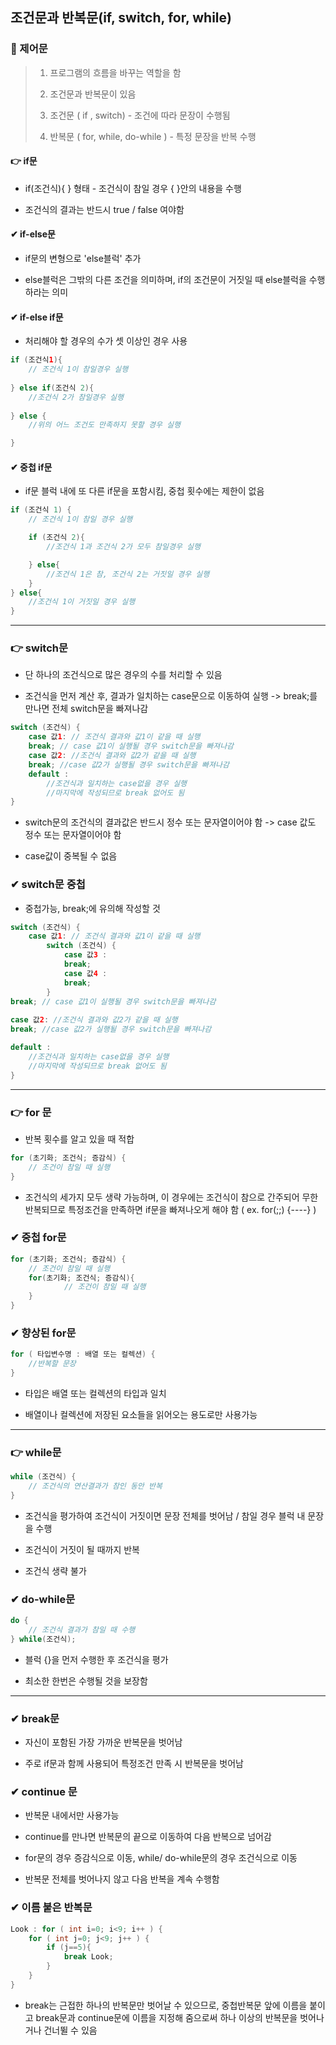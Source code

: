 ## 조건문과 반복문(if, switch, for, while)



### 📘 제어문

> 1. 프로그램의 흐름을 바꾸는 역할을 함
>
> 2. 조건문과 반복문이 있음
>
> 3. 조건문 ( if , switch) - 조건에 따라 문장이 수행됨
>
> 4. 반복문 ( for, while, do-while ) - 특정 문장을 반복 수행

#### 👉 if문

* if(조건식){ } 형태 - 조건식이 참일 경우 { }안의 내용을 수행

* 조건식의 결과는 반드시 true / false 여야함



#### ✔ if-else문

* if문의 변형으로 'else블럭' 추가

* else블럭은 그밖의 다른 조건을 의미하며, if의 조건문이 거짓일 때 else블럭을 수행하라는 의미



#### ✔ if-else if문

* 처리해야 할 경우의 수가 셋 이상인 경우 사용

```java
if (조건식1){
	// 조건식 1이 참일경우 실행
    
} else if(조건식 2){
	//조건식 2가 참일경우 실행
    
} else {
	//위의 어느 조건도 만족하지 못할 경우 실행

}
```



#### ✔ 중첩 if문

* if문 블럭 내에 또 다른 if문을 포함시킴, 중첩 횟수에는 제한이 없음

``` java
if (조건식 1) {
	// 조건식 1이 참일 경우 실행

    if (조건식 2){
        //조건식 1과 조건식 2가 모두 참일경우 실행

    } else{
        //조건식 1은 참, 조건식 2는 거짓일 경우 실행
	}
} else{
	//조건식 1이 거짓일 경우 실행
}
```

 

<hr>

### 👉 switch문

* 단 하나의 조건식으로 많은 경우의 수를 처리할 수 있음

* 조건식을 먼저 계산 후, 결과가 일치하는 case문으로 이동하여 실행 -> break;를 만나면 전체 switch문을 빠져나감

``` java
switch (조건식) {
	case 값1: // 조건식 결과와 값1이 같을 때 실행
	break; // case 값1이 실행될 경우 switch문을 빠져나감
	case 값2: //조건식 결과와 값2가 같을 때 실행
	break; //case 값2가 실행될 경우 switch문을 빠져나감
	default : 
		//조건식과 일치하는 case없을 경우 실행
		//마지막에 작성되므로 break 없어도 됨
}
```

* switch문의 조건식의 결과값은 반드시 정수 또는 문자열이어야 함 -> case 값도 정수 또는 문자열이어야 함

* case값이 중복될 수 없음



### ✔ switch문 중첩

* 중첩가능, break;에 유의해 작성할 것

``` java
switch (조건식) {
	case 값1: // 조건식 결과와 값1이 같을 때 실행
		switch (조건식) {
            case 값3 : 
            break;
            case 값4 :
            break;
		}
break; // case 값1이 실행될 경우 switch문을 빠져나감
        
case 값2: //조건식 결과와 값2가 같을 때 실행
break; //case 값2가 실행될 경우 switch문을 빠져나감

default : 
	//조건식과 일치하는 case없을 경우 실행
	//마지막에 작성되므로 break 없어도 됨
}
```



<hr>

### 👉 for 문

* 반복 횟수를 알고 있을 때 적합

``` java
for (초기화; 조건식; 증감식) {  
	// 조건이 참일 때 실행
}
```

* 조건식의 세가지 모두 생략 가능하며, 이 경우에는 조건식이 참으로 간주되어 무한반복되므로 특정조건을 만족하면 if문을 빠져나오게 해야 함 ( ex. for(;;) {----} )



### ✔ 중첩 for문

```java
for (초기화; 조건식; 증감식) {  
	// 조건이 참일 때 실행
	for(초기화; 조건식; 증감식){
       		// 조건이 참일 때 실행
    }
}
```



### ✔ 향상된 for문

```java
for ( 타입변수명 : 배열 또는 컬렉션) {
	//반복할 문장
}
```

* 타입은 배열 또는 컬렉션의 타입과 일치

* 배열이나 컬렉션에 저장된 요소들을 읽어오는 용도로만 사용가능



<hr>

### 👉 while문

```java
while (조건식) {
	// 조건식의 연산결과가 참인 동안 반복
}
```

* 조건식을 평가하여 조건식이 거짓이면 문장 전체를 벗어남 / 참일 경우 블럭 내 문장을 수행

* 조건식이 거짓이 될 때까지 반복

* 조건식 생략 불가



### ✔ do-while문

``` java
do {
	// 조건식 결과가 참일 때 수행
} while(조건식);
```

* 블럭 {}을 먼저 수행한 후 조건식을 평가

* 최소한 한번은 수행될 것을 보장함



<hr>

### ✔ break문

* 자신이 포함된 가장 가까운 반복문을 벗어남

* 주로 if문과 함께 사용되어 특정조건 만족 시 반복문을 벗어남



### ✔ continue 문

* 반복문 내에서만 사용가능

* continue를 만나면 반복문의 끝으로 이동하여 다음 반복으로 넘어감

* for문의 경우 증감식으로 이동, while/ do-while문의 경우 조건식으로 이동

* 반복문 전체를 벗어나지 않고 다음 반복을 계속 수행함



### ✔ 이름 붙은 반복문

``` java
Look : for ( int i=0; i<9; i++ ) {
    for ( int j=0; j<9; j++ ) {
        if (j==5){
            break Look;
        }
    }
} 
```

* break는 근접한 하나의 반복문만 벗어날 수 있으므로, 중첩반복문 앞에 이름을 붙이고 break문과 continue문에 이름을 지정해 줌으로써 하나 이상의 반복문을 벗어나거나 건너뛸 수 있음

